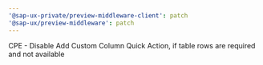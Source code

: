 ```yaml
---
'@sap-ux-private/preview-middleware-client': patch
'@sap-ux/preview-middleware': patch
---
```


CPE - Disable Add Custom Column Quick Action, if table rows are required and not available
